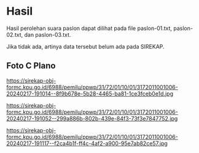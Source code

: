 # Hasil

Hasil perolehan suara paslon dapat dilihat pada file paslon-01.txt, paslon-02.txt, dan paslon-03.txt.

Jika tidak ada, artinya data tersebut belum ada pada SIREKAP.

## Foto C Plano

https://sirekap-obj-formc.kpu.go.id/6988/pemilu/ppwp/31/72/01/10/01/3172011001006-20240217-191014--8f9b678e-5b28-4465-ba81-1ce3fceb0e1d.jpg

https://sirekap-obj-formc.kpu.go.id/6988/pemilu/ppwp/31/72/01/10/01/3172011001006-20240217-191052--299a886b-802b-439e-84f3-73f3e7847752.jpg

https://sirekap-obj-formc.kpu.go.id/6988/pemilu/ppwp/31/72/01/10/01/3172011001006-20240217-191117--f2ca4b1f-ff4c-4af2-a900-95e7ab82ce57.jpg
